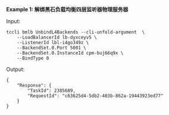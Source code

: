 **Example 1: 解绑黑石负载均衡四层监听器物理服务器**



Input: 

```
tccli bmlb UnbindL4Backends --cli-unfold-argument  \
    --LoadBalancerId lb-dyxceyv5 \
    --ListenerId lbl-i4go349z \
    --BackendSet.0.Port 5001 \
    --BackendSet.0.InstanceId cpm-buj66q9x \
    --BindType 0
```

Output: 
```
{
    "Response": {
        "TaskId": 2385689,
        "RequestId": "c63625d4-5db2-403b-862a-19443923ed77"
    }
}
```

